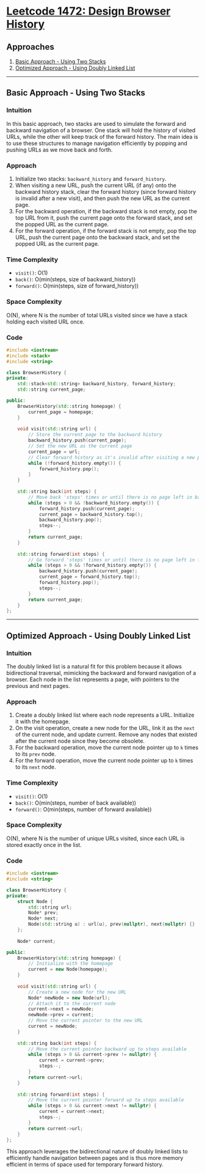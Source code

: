 # [Leetcode 1472: Design Browser History](https://leetcode.com/problems/design-browser-history/)

## Approaches
1. [Basic Approach - Using Two Stacks](#basic-approach---using-two-stacks)
2. [Optimized Approach - Using Doubly Linked List](#optimized-approach---using-doubly-linked-list)

---

## Basic Approach - Using Two Stacks

### Intuition
In this basic approach, two stacks are used to simulate the forward and backward navigation of a browser. One stack will hold the history of visited URLs, while the other will keep track of the forward history. The main idea is to use these structures to manage navigation efficiently by popping and pushing URLs as we move back and forth.

### Approach
1. Initialize two stacks: `backward_history` and `forward_history`.
2. When visiting a new URL, push the current URL (if any) onto the backward history stack, clear the forward history (since forward history is invalid after a new visit), and then push the new URL as the current page.
3. For the backward operation, if the backward stack is not empty, pop the top URL from it, push the current page onto the forward stack, and set the popped URL as the current page.
4. For the forward operation, if the forward stack is not empty, pop the top URL, push the current page onto the backward stack, and set the popped URL as the current page.

### Time Complexity
- `visit()`: O(1)
- `back()`: O(min(steps, size of backward_history))
- `forward()`: O(min(steps, size of forward_history))

### Space Complexity
O(N), where N is the number of total URLs visited since we have a stack holding each visited URL once.

### Code
```cpp
#include <iostream>
#include <stack>
#include <string>

class BrowserHistory {
private:
    std::stack<std::string> backward_history, forward_history;
    std::string current_page;

public:
    BrowserHistory(std::string homepage) {
        current_page = homepage;
    }
    
    void visit(std::string url) {
        // Store the current page to the backward history
        backward_history.push(current_page);
        // Set the new URL as the current page
        current_page = url;
        // Clear forward history as it's invalid after visiting a new page
        while (!forward_history.empty()) {
            forward_history.pop();
        }
    }
    
    std::string back(int steps) {
        // Move back 'steps' times or until there is no page left in backward history
        while (steps > 0 && !backward_history.empty()) {
            forward_history.push(current_page);
            current_page = backward_history.top();
            backward_history.pop();
            steps--;
        }
        return current_page;
    }
    
    std::string forward(int steps) {
        // Go forward 'steps' times or until there is no page left in forward history
        while (steps > 0 && !forward_history.empty()) {
            backward_history.push(current_page);
            current_page = forward_history.top();
            forward_history.pop();
            steps--;
        }
        return current_page;
    }
};
```

---

## Optimized Approach - Using Doubly Linked List

### Intuition
The doubly linked list is a natural fit for this problem because it allows bidirectional traversal, mimicking the backward and forward navigation of a browser. Each node in the list represents a page, with pointers to the previous and next pages.

### Approach
1. Create a doubly linked list where each node represents a URL. Initialize it with the homepage.
2. On the visit operation, create a new node for the URL, link it as the `next` of the current node, and update current. Remove any nodes that existed after the current node since they become obsolete.
3. For the backward operation, move the current node pointer up to `k` times to its `prev` node.
4. For the forward operation, move the current node pointer up to `k` times to its `next` node.

### Time Complexity
- `visit()`: O(1)
- `back()`: O(min(steps, number of back available))
- `forward()`: O(min(steps, number of forward available))

### Space Complexity
O(N), where N is the number of unique URLs visited, since each URL is stored exactly once in the list.

### Code
```cpp
#include <iostream>
#include <string>

class BrowserHistory {
private:
    struct Node {
        std::string url;
        Node* prev;
        Node* next;
        Node(std::string u) : url(u), prev(nullptr), next(nullptr) {}
    };
    
    Node* current;

public:
    BrowserHistory(std::string homepage) {
        // Initialize with the homepage
        current = new Node(homepage);
    }
    
    void visit(std::string url) {
        // Create a new node for the new URL
        Node* newNode = new Node(url);
        // Attach it to the current node
        current->next = newNode;
        newNode->prev = current;
        // Move the current pointer to the new URL
        current = newNode;
    }
    
    std::string back(int steps) {
        // Move the current pointer backward up to steps available
        while (steps > 0 && current->prev != nullptr) {
            current = current->prev;
            steps--;
        }
        return current->url;
    }
    
    std::string forward(int steps) {
        // Move the current pointer forward up to steps available
        while (steps > 0 && current->next != nullptr) {
            current = current->next;
            steps--;
        }
        return current->url;
    }
};
```

This approach leverages the bidirectional nature of doubly linked lists to efficiently handle navigation between pages and is thus more memory efficient in terms of space used for temporary forward history.


